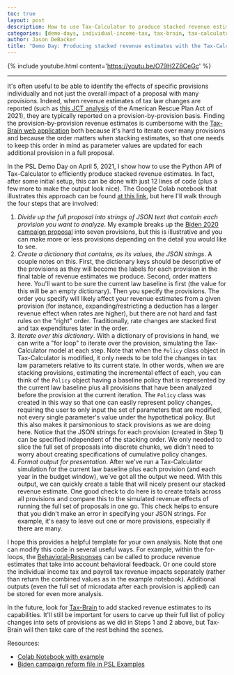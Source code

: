 ```yaml
---
toc: true
layout: post
description: How to use Tax-Calculator to produce stacked revenue estimates
categories: [demo-days, individual-income-tax, tax-brain, tax-calculator]
author: Jason DeBacker
title: "Demo Day: Producing stacked revenue estimates with the Tax-Calculator Python API"
---
```


{% include youtube.html content='https://youtu.be/O79H2Z8CeGc' %}

---

It's often useful to be able to identify the effects of specific provisions individually and not just the overall impact of a proposal with many provisions.
Indeed, when revenue estimates of tax law changes are reported (such as [this JCT analysis](https://www.jct.gov/publications/2021/jcx-14-21/) of the American Rescue Plan Act of 2021), they are typically reported on a provision-by-provision basis.
Finding the provision-by-provision revenue estimates is cumbersome with the [Tax-Brain web application](https://compute.studio/PSLmodels/Tax-Brain/) both because it's hard to iterate over many provisions and because the order matters when stacking estimates, so that one needs to keep this order in mind as parameter values are updated for each additional provision in a full proposal.

In the PSL Demo Day on April 5, 2021, I show how to use the Python API of Tax-Calculator to efficiently produce stacked revenue estimates.
In fact, after some initial setup, this can be done with just 12 lines of code (plus a few more to make the output look nice).
The Google Colab notebook that illustrates this approach can be found [at this link](https://colab.research.google.com/drive/1P-m61lWbPpb_ih42vQKrD2zi9Bpe16BM?usp=sharing), but here I'll walk through the four steps that are involved:

1. *Divide up the full proposal into strings of JSON text that contain each provision you want to analyze*.
My example breaks up the [Biden 2020 campaign proposal](https://github.com/PSLmodels/examples/blob/main/psl_examples/taxcalc/Biden2020.json) into seven provisions, but this is illustrative and you can make more or less provisions depending on the detail you would like to see.
2. *Create a dictionary that contains, as its values, the JSON strings*.
A couple notes on this.
First, the dictionary keys should be descriptive of the provisions as they will become the labels for each provision in the final table of revenue estimates we produce.
Second, order matters here.
You'll want to be sure the current law baseline is first (the value for this will be an empty dictionary).
Then you specify the provisions.
The order you specify will likely affect your revenue estimates from a given provision (for instance, expanding/restricting a deduction has a larger revenue effect when rates are higher), but there are not hard and fast rules on the "right" order.
Traditionally, rate changes are stacked first and tax expenditures later in the order.
3. *Iterate over this dictionary*.
With a dictionary of provisions in hand, we can write a "for loop" to iterate over the provision, simulating the Tax-Calculator model at each step.
Note that when the `Policy` class object in Tax-Calculator is modified, it only needs to be told the changes in tax law parameters relative to its current state.
In other words, when we are stacking provisions, estimating the incremental effect of each, you can think of the `Policy` object having a baseline policy that is represented by the current law baseline plus all provisions that have been analyzed before the provision at the current iteration.
The `Policy` class was created in this way so that one can easily represent policy changes, requiring the user to only input the set of parameters that are modified, not every single parameter's value under the hypothetical policy.
But this also makes it parsimonious to stack provisions as we are doing here.
Notice that the JSON strings for each provision (created in Step 1) can be specified independent of the stacking order.
We only needed to slice the full set of proposals into discrete chunks, we didn't need to worry about creating specifications of cumulative policy changes.
4. *Format output for presentation*.
After we've run a Tax-Calculator simulation for the current law baseline plus each provision (and each year in the budget window), we've got all the output we need.
With this output, we can quickly create a table that will nicely present our stacked revenue estimate.
One good check to do here is to create totals across all provisions and compare this to the simulated revenue effects of running the full set of proposals in one go.
This check helps to ensure that you didn't make an error in specifying your JSON strings.
For example, it's easy to leave out one or more provisions, especially if there are many.

I hope this provides a helpful template for your own analysis.
Note that one can modify this code in several useful ways.
For example, within the for-loops, the [Behavioral-Responses](https://github.com/PSLmodels/Behavioral-Responses) can be called to produce revenue estimates that take into account behavioral feedback.
Or one could store the individual income tax and payroll tax revenue impacts separately (rather than return the combined values as in the example notebook).
Additional outputs (even the full set of microdata after each provision is applied) can be stored for even more analysis.

In the future, look for [Tax-Brain](https://github.com/PSLmodels/Tax-Brain) to add stacked revenue estimates to its capabilities.
It'll still be important for users to carve up their full list of policy changes into sets of provisions as we did in Steps 1 and 2 above, but Tax-Brain will then take care of the rest behind the scenes.


Resources:

- [Colab Notebook with example](https://colab.research.google.com/drive/1P-m61lWbPpb_ih42vQKrD2zi9Bpe16BM?usp=sharing)
- [Biden campaign reform file in PSL Examples](https://github.com/PSLmodels/examples/blob/main/psl_examples/taxcalc/Biden2020.json)
